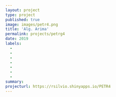 ```yaml
---
layout: project
type: project
published: true
image: images/petr4.png
title: 'Alg. Arima'
permalink: projects/petrg4
date: 2019
labels:
  -  
  - 
  - 
  - 
  - 
  - 
  - 
summary: 
projecturl: https://rsilvio.shinyapps.io/PETR4
---
```

